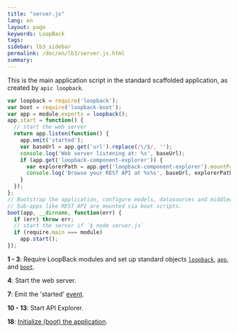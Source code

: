 ```yaml
---
title: "server.js"
lang: en
layout: page
keywords: LoopBack
tags:
sidebar: lb3_sidebar
permalink: /doc/en/lb3/server.js.html
summary:
---
```


This is the main application script in the standard scaffolded application, as created by `apic loopback`.

```javascript
var loopback = require('loopback');
var boot = require('loopback-boot');
var app = module.exports = loopback();
app.start = function() {
  // start the web server
  return app.listen(function() {
    app.emit('started');
    var baseUrl = app.get('url').replace(/\/$/, '');
    console.log('Web server listening at: %s', baseUrl);
    if (app.get('loopback-component-explorer')) {
      var explorerPath = app.get('loopback-component-explorer').mountPath;
      console.log('Browse your REST API at %s%s', baseUrl, explorerPath);
    }
  });
};
// Bootstrap the application, configure models, datasources and middleware.
// Sub-apps like REST API are mounted via boot scripts.
boot(app, __dirname, function(err) {
  if (err) throw err;
  // start the server if `$ node server.js`
  if (require.main === module)
    app.start();
});
```

**1 - 3**:
Require LoopBack modules and set up standard objects
[`loopback`](http://apidocs.strongloop.com/loopback/#loopback),
[`app`](http://apidocs.strongloop.com/loopback/#var-app-loopback), and
[`boot`](http://apidocs.strongloop.com/loopback-boot/#boot).

**4**: Start the web server.

**7**: Emit the 'started' [event](Events.html).

**10 - 13**: Start API Explorer.

**18**: [Initialize (boot) the application](Defining-boot-scripts.html).
